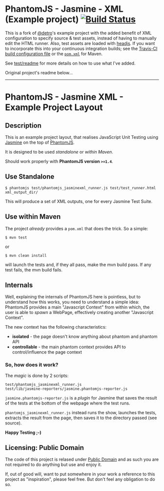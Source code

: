 # PhantomJS - Jasmine - XML (Example project) [![Build Status](https://travis-ci.org/adam-lynch/phantomjs-jasmine-xml-example.png)](https://travis-ci.org/adam-lynch/phantomjs-jasmine-xml-example)

This is a fork of [@detro](https://github.com/detro)'s example project with the added benefit of XML configuration to specify source & test assets, instead of having to manually edit the HTML runner. Also, test assets are loaded with [headjs](http://headjs.com). If you want to incorporate this into your continuous integration builds; see the [Travis-CI build configuration file](https://github.com/adam-lynch/phantomjs-jasmine-xml-example/blob/master/.travis.yml) or the [`pom.xml`](https://github.com/adam-lynch/phantomjs-jasmine-xml-example/blob/master/pom.xml) for Maven.

See [test/readme](https://github.com/adam-lynch/phantomjs-jasmine-xml-example/blob/master/test/readme.md) for more details on how to use what I've added.

Original project's readme below...

-----------------------------------------------


# PhantomJS - Jasmine XML - Example Project Layout

## Description
This is an example project layout, that realises JavaScript Unit Testing
using [Jasmine](https://github.com/pivotal/jasmine) on the top of
[PhantomJS](https://github.com/ariya/phantomjs).

It is designed to be used _standalone_ or _within Maven_.

Should work properly with **PhantomJS version `>=1.4`**.

## Use Standalone

    $ phantomjs test/phantomjs_jasminexml_runner.js test/test_runner.html xml_output_dir/
    
This will produce a set of XML outputs, one for every Jasmine Test Suite.

## Use within Maven
The project _already_ provides a `pom.xml` that does the trick. So a simple:

    $ mvn test

or

    $ mvn clean install

will launch the tests and, if they all pass, make the mvn build pass.
If any test fails, the mvn build fails.

## Internals
Well, explaining the internals of PhantomJS here is pointless, but to understand how
this works, you need to understand a simple idea: PhantomJS provides a main "Javascript Context"
from within which, the user is able to _spawn_ a WebPage, effectively creating another "Javascript Context".

The new context has the following characteristics:

* **isolated** - the page doesn't know anything about phantom and phantom API
* **controllable** - the main phantom context provides API to control/influence the page context

### So, how does it work?
The _magic_ is done by 2 scripts:

    test/phantomjs_jasminexml_runner.js
    test/lib/jasmine-reporters/jasmine.phantomjs-reporter.js

`jasmine.phantomjs-reporter.js` is a _plugin_ for Jasmine that saves the result of the
tests at the bottom of the webpage where the test runs.

`phantomjs_jasminexml_runner.js` instead runs the show, launches the tests,
extracts the result from the page, then saves it to the directory passed (see source).

**Happy Testing ;-)**

## Licensing: Public Domain

The code of this project is relased under [Public Domain](http://en.wikipedia.org/wiki/Public_domain) and as such you
are not required to do anything but use and enjoy it.

If, out of good will, want to put somewhere in your work a reference to this project as "inspiration", please feel free.
But don't feel any obligation to do so.